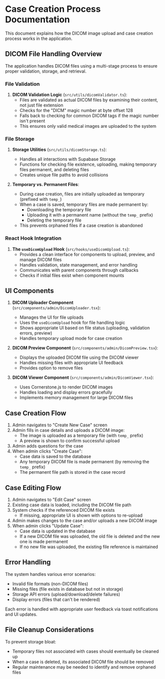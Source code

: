 
# Case Creation Process Documentation

This document explains how the DICOM image upload and case creation process works in the application.

## DICOM File Handling Overview

The application handles DICOM files using a multi-stage process to ensure proper validation, storage, and retrieval.

### File Validation 

1. **DICOM Validation Logic** (`src/utils/dicomValidator.ts`):
   - Files are validated as actual DICOM files by examining their content, not just file extension
   - Checks for the "DICM" magic number at byte offset 128
   - Falls back to checking for common DICOM tags if the magic number isn't present
   - This ensures only valid medical images are uploaded to the system

### File Storage

1. **Storage Utilities** (`src/utils/dicomStorage.ts`):
   - Handles all interactions with Supabase Storage
   - Functions for checking file existence, uploading, making temporary files permanent, and deleting files
   - Creates unique file paths to avoid collisions

2. **Temporary vs. Permanent Files**:
   - During case creation, files are initially uploaded as temporary (prefixed with `temp_`)
   - When a case is saved, temporary files are made permanent by:
     - Downloading the temporary file
     - Uploading it with a permanent name (without the `temp_` prefix)
     - Deleting the temporary file
   - This prevents orphaned files if a case creation is abandoned

### React Hook Integration

1. **The `useDicomUpload` Hook** (`src/hooks/useDicomUpload.ts`):
   - Provides a clean interface for components to upload, preview, and manage DICOM files
   - Handles validation, state management, and error handling
   - Communicates with parent components through callbacks
   - Checks if initial files exist when component mounts

## UI Components

1. **DICOM Uploader Component** (`src/components/admin/DicomUploader.tsx`):
   - Manages the UI for file uploads
   - Uses the `useDicomUpload` hook for file handling logic
   - Shows appropriate UI based on file status (uploading, validation errors, preview)
   - Handles temporary upload mode for case creation

2. **DICOM Preview Component** (`src/components/admin/DicomPreview.tsx`):
   - Displays the uploaded DICOM file using the DICOM viewer
   - Handles missing files with appropriate UI feedback
   - Provides option to remove files

3. **DICOM Viewer Component** (`src/components/admin/DicomViewer.tsx`):
   - Uses Cornerstone.js to render DICOM images
   - Handles loading and display errors gracefully
   - Implements memory management for large DICOM files

## Case Creation Flow

1. Admin navigates to "Create New Case" screen
2. Admin fills in case details and uploads a DICOM image:
   - The image is uploaded as a temporary file (with `temp_` prefix)
   - A preview is shown to confirm successful upload
3. Admin adds questions for the case
4. When admin clicks "Create Case":
   - Case data is saved to the database
   - Any temporary DICOM file is made permanent (by removing the `temp_` prefix)
   - The permanent file path is stored in the case record

## Case Editing Flow

1. Admin navigates to "Edit Case" screen
2. Existing case data is loaded, including the DICOM file path
3. System checks if the referenced DICOM file exists
   - If missing, appropriate UI is shown with options to re-upload
4. Admin makes changes to the case and/or uploads a new DICOM image
5. When admin clicks "Update Case":
   - Case data is updated in the database
   - If a new DICOM file was uploaded, the old file is deleted and the new one is made permanent
   - If no new file was uploaded, the existing file reference is maintained

## Error Handling

The system handles various error scenarios:
- Invalid file formats (non-DICOM files)
- Missing files (file exists in database but not in storage)
- Storage API errors (upload/download/delete failures)
- Display errors (files that can't be rendered)

Each error is handled with appropriate user feedback via toast notifications and UI updates.

## File Cleanup Considerations

To prevent storage bloat:
- Temporary files not associated with cases should eventually be cleaned up
- When a case is deleted, its associated DICOM file should be removed
- Regular maintenance may be needed to identify and remove orphaned files
